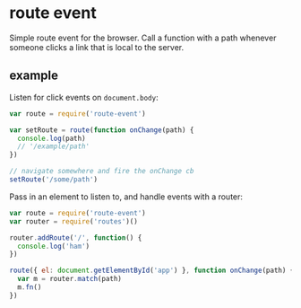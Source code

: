 # route event

Simple route event for the browser. Call a function with a path whenever someone clicks a link that is local to the server.

## example

Listen for click events on `document.body`: 

```js
var route = require('route-event')

var setRoute = route(function onChange(path) {
  console.log(path)
  // '/example/path'
})

// navigate somewhere and fire the onChange cb
setRoute('/some/path')
```

Pass in an element to listen to, and handle events with a router:

```js
var route = require('route-event')
var router = require('routes')()

router.addRoute('/', function() {
  console.log('ham')
})

route({ el: document.getElementById('app') }, function onChange(path) {
  var m = router.match(path)
  m.fn()
})
```
